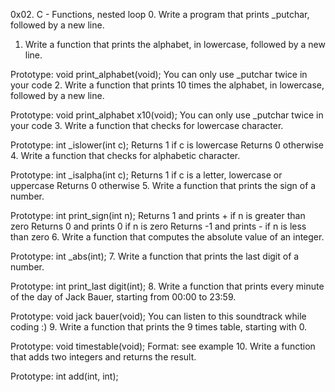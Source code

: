 0x02. C - Functions, nested loop
0. Write a program that prints _putchar, followed by a new line.
1. Write a function that prints the alphabet, in lowercase, followed by a new line.

Prototype: void print_alphabet(void);
You can only use _putchar twice in your code
2. Write a function that prints 10 times the alphabet, in lowercase, followed by a new line.

Prototype: void print_alphabet x10(void);
You can only use _putchar twice in your code
3. Write a function that checks for lowercase character.

Prototype: int _islower(int c);
Returns 1 if c is lowercase
Returns 0 otherwise
4. Write a function that checks for alphabetic character.

Prototype: int _isalpha(int c);
Returns 1 if c is a letter, lowercase or uppercase
Returns 0 otherwise
5. Write a function that prints the sign of a number.

Prototype: int print_sign(int n);
Returns 1 and prints + if n is greater than zero
Returns 0 and prints 0 if n is zero
Returns -1 and prints - if n is less than zero
6. Write a function that computes the absolute value of an integer.

Prototype: int _abs(int);
7. Write a function that prints the last digit of a number.

Prototype: int print_last digit(int);
8. Write a function that prints every minute of the day of Jack Bauer, starting from 00:00 to 23:59.

Prototype: void jack bauer(void);
You can listen to this soundtrack while coding :)
9. Write a function that prints the 9 times table, starting with 0.

Prototype: void timestable(void);
Format: see example
10. Write a function that adds two integers and returns the result.

Prototype: int add(int, int);

